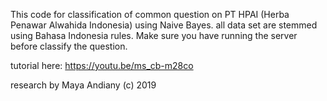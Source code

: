 This code for classification of common question on PT HPAI (Herba Penawar Alwahida Indonesia) using Naive Bayes.
all data set are stemmed using Bahasa Indonesia rules. Make sure you have running the server before classify the question.

tutorial here: https://youtu.be/ms_cb-m28co

research by Maya Andiany (c) 2019



